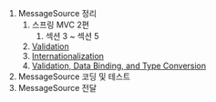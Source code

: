 1. MessageSource 정리
	1. 스프링 MVC 2편
		1. 섹션 3 ~ 섹션 5
	2. [Validation](https://docs.spring.io/spring-boot/docs/current/reference/html/io.html#io.validation)
	3. [Internationalization](https://docs.spring.io/spring-boot/docs/current/reference/html/features.html#features.internationalization)
	4. [Validation, Data Binding, and Type Conversion](https://docs.spring.io/spring-framework/reference/core/validation.html)
2. MessageSource 코딩 및 테스트
3. MessageSource 전달